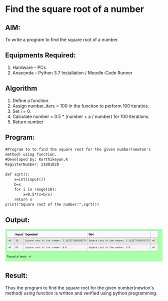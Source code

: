# Find the square root of a number

## AIM:
To write a program to find the square root of a number.

## Equipments Required:
1. Hardware – PCs
2. Anaconda – Python 3.7 Installation / Moodle-Code Runner

## Algorithm
1. Define a function.
2. Assign number_iters = 100 in the function to perform 100 iteratios.
3. Set i = 0.
4. Calculate  number = 0.5 * (number + a / number) for 100 iterations.
5. Return number

## Program:
```
#Program to to find the square root for the given number(newton's method) using function.
#Developed by: Karthikeyan.K
RegisterNumber: 21001828

def sqrt():
    x=int(input())
    b=x
    for i in range(10):
        x=0.5*(x+b/x)
    return x
print("Square root of the number:",sqrt())
```

## Output:
![gcd of two number](outputex05.png)


## Result:
Thus the program to find the square root for the given number(newton's method) using function is written and verified using python programming.

